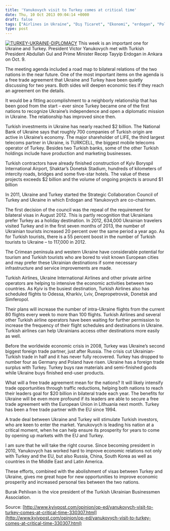 ```yaml
---
title: 'Yanukovych visit to Turkey comes at critical time'
date: Thu, 10 Oct 2013 09:04:14 +0000
draft: false
tags: ["Airlines in Ukraine", "Dış Ticaret", "Ekonomi", "erdogan", "Politika", "Turizm", "turkey", "Turkye Ukraine Free Trade Agreement", "Ukraine Turkey Relations", "Ukrayna", "Ukrayna Dış İlişkileri", "Uluslarası İlişkiler", "visit", "Yanukovych"]
type: post
---
```


[![TURKEY-UKRAINE-DIPLOMACY](http://burakpehlivan.org/wp-content/uploads/2013/10/yanukovych-visit-to-turkey-comes-at-critical-time.jpg)](http://burakpehlivan.org/1945/yanukovych-visit-to-turkey-comes-at-critical-time/turkey-ukraine-diplomacy/)
This week is an important one for Ukraine and Turkey. President Victor Yanukovych met with Turkish President Abdullah Gul and Prime Minister Recep Tayyip Erdogan in Ankara on Oct. 9.

The meeting agenda included a road map to bilateral relations of the two nations in the near future. One of the most important items on the agenda is a free trade agreement that Ukraine and Turkey have been quietly discussing for two years. Both sides will deepen economic ties if they reach an agreement on the details.

It would be a fitting accomplishment to a neighborly relationship that has been good from the start – ever since Turkey became one of the first nations to recognize Ukraine’s independence and open a diplomatic mission in Ukraine. The relationship has improved since then.

Turkish investments in Ukraine has nearly reached $2 billion. The National Bank of Ukraine says that roughly 700 companies of Turkish origin are active in Ukraine’s economy. The major shareholder of LIFE, the third largest telecoms partner in Ukraine, is TURKCELL, the biggest mobile telecoms operator of Turkey. Besides two Turkish banks, some of the other Turkish holdings include have production and marketing businesses.

Turkish contractors have already finished construction of Kyiv Boryspil International Airport, Shaktar’s Donetsk Stadium, hundreds of kilometers of intercity roads, bridges and some five-star hotels. The value of these projects exceeds $2 billion and the volume of ongoing projects is around $1 billion

In 2011, Ukraine and Turkey started the Strategic Collaboration Council of Turkey and Ukraine in which Erdogan and Yanukovych are co-chairmen.

The first decision of the council was the repeal of the requirement for bilateral visas in August 2012. This is partly recognition that Ukrainians prefer Turkey as a holiday destination. In 2012, 634,000 Ukrainian travelers visited Turkey and in the first seven months of 2013, the number of Ukrainian tourists increased 20 percent over the same period a year ago. As for Turkish tourists, there is a 55 percent boost in the number of Turkish tourists to Ukraine – to 117,000 in 2012.

The Crimean peninsula and western Ukraine have considerable potential for tourism and Turkish tourists who are bored to visit known European cities and may prefer these Ukrainian destinations if some necessary infrastructure and service improvements are made.

Turkish Airlines, Ukraine International Airlines and other private airline operators are helping to intensive the economic activities between two countries. As Kyiv is the busiest destination, Turkish Airlines also has scheduled flights to Odessa, Kharkiv, Lviv, Dnepropetrovsk, Donetsk and Simferopol.

Their plans will increase the number of intra-Ukraine flights from the current 80 flights every week to more than 100 flights. Turkish Airlines and several other Turkish airline operators have been waiting for further permission to increase the frequency of their flight schedules and destinations in Ukraine. Turkish airlines can help Ukrainians access other destinations more easily as well. 

Before the worldwide economic crisis in 2008, Turkey was Ukraine’s second biggest foreign trade partner, just after Russia. The crisis cut Ukrainian-Turkish trade in half and it has never fully recovered. Turkey has dropped to number four as Germany and Poland have risen. Ukraine has a foreign trade surplus with Turkey. Turkey buys raw materials and semi-finished goods while Ukraine buys finished end-user products.

What will a free trade agreement mean for the nations? It will likely intensify trade opportunities through traffic reductions, helping both nations to reach their leaders goal for $20 billion in bilateral trade each year. The benefits for Ukraine will be even more profound if its leaders are able to secure a free trade agreement with the European Union in Lithuania next month. Turkey has been a free trade partner with the EU since 1994.

A trade deal between Ukraine and Turkey will stimulate Turkish investors, who are keen to enter the market. Yanukovych is leading his nation at a critical moment, when he can help ensure its prosperity for years to come by opening up markets with the EU and Turkey.

I am sure that he will take the right course. Since becoming president in 2010, Yanukovych has worked hard to improve economic relations not only with Turkey and the EU, but also Russia, China, South Korea as well as countries in the Middle East and Latin America.

These efforts, combined with the abolishment of visas between Turkey and Ukraine, gives me great hope for new opportunities to improve economic prosperity and increased personal ties between the two nations.

Burak Pehlivan is the vice president of the Turkish Ukrainian Businessmen Association.

Source:
[http://www.kyivpost.com/opinion/op-ed/yanukovych-visit-to-turkey-comes-at-critical-time-330307.html](http://www.kyivpost.com/opinion/op-ed/yanukovych-visit-to-turkey-comes-at-critical-time-330307.html)